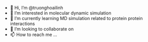 - 👋 Hi, I’m @truonghoailinh
- 👀 I’m interested in molecular dynamic simulation
- 🌱 I’m currently learning MD simulation related to protein protein interactions
- 💞️ I’m looking to collaborate on 
- 📫 How to reach me ...

<!---
truonghoailinh47/truonghoailinh47 is a ✨ special ✨ repository because its `README.md` (this file) appears on your GitHub profile.
You can click the Preview link to take a look at your changes.
--->
